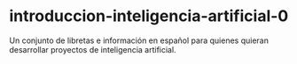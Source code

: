 # introduccion-inteligencia-artificial-0
Un conjunto de libretas e información en español para quienes quieran desarrollar proyectos de inteligencia artificial.
